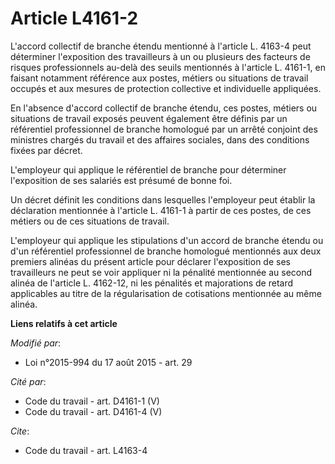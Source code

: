# Article L4161-2

L'accord collectif de branche étendu mentionné à l'article L. 4163-4 peut déterminer l'exposition des travailleurs à un ou
plusieurs des facteurs de risques professionnels au-delà des seuils mentionnés à  l'article L. 4161-1, en faisant notamment
référence aux postes, métiers ou situations de travail occupés et aux mesures de protection collective et individuelle
appliquées. 

En l'absence d'accord collectif de branche étendu, ces postes, métiers ou situations de travail exposés peuvent également
être définis par un référentiel professionnel de branche homologué par un arrêté conjoint des ministres chargés du travail et
des affaires sociales, dans des conditions fixées par décret. 

L'employeur qui applique le référentiel de branche pour déterminer l'exposition de ses salariés est présumé de bonne foi. 

Un décret définit les conditions dans lesquelles l'employeur peut établir la déclaration mentionnée à l'article L. 4161-1 à
partir de ces postes, de ces métiers ou de ces situations de travail. 

L'employeur qui applique les stipulations d'un accord de branche étendu ou d'un référentiel professionnel de branche
homologué mentionnés aux deux premiers alinéas du présent article pour déclarer l'exposition de ses travailleurs ne peut se
voir appliquer ni la pénalité mentionnée au second alinéa de l'article L. 4162-12, ni les pénalités et majorations de retard
applicables au titre de la régularisation de cotisations mentionnée au même alinéa.

**Liens relatifs à cet article**

_Modifié par_:

  - Loi n°2015-994 du 17 août 2015 - art. 29

_Cité par_:

  - Code du travail - art. D4161-1 (V)
  - Code du travail - art. D4161-4 (V)

_Cite_:

  - Code du travail - art. L4163-4
